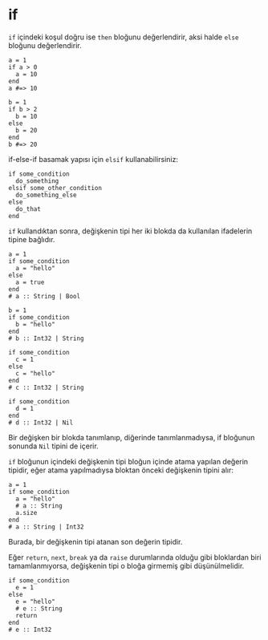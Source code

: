 # if

`if` içindeki koşul doğru ise `then` bloğunu değerlendirir, aksi halde `else` bloğunu değerlendirir.

```crystal
a = 1
if a > 0
  a = 10
end
a #=> 10

b = 1
if b > 2
  b = 10
else
  b = 20
end
b #=> 20
```

if-else-if basamak yapısı için `elsif` kullanabilirsiniz:

```crystal
if some_condition
  do_something
elsif some_other_condition
  do_something_else
else
  do_that
end
```

`if` kullandıktan sonra, değişkenin tipi her iki blokda da kullanılan ifadelerin tipine bağlıdır. 

```crystal
a = 1
if some_condition
  a = "hello"
else
  a = true
end
# a :: String | Bool

b = 1
if some_condition
  b = "hello"
end
# b :: Int32 | String

if some_condition
  c = 1
else
  c = "hello"
end
# c :: Int32 | String

if some_condition
  d = 1
end
# d :: Int32 | Nil
```

Bir değişken bir blokda tanımlanıp, diğerinde tanımlanmadıysa, if bloğunun sonunda `Nil` tipini de içerir.

`if` bloğunun içindeki değişkenin tipi bloğun içinde atama yapılan değerin tipidir, eğer atama yapılmadıysa bloktan önceki değişkenin tipini alır:


```crystal
a = 1
if some_condition
  a = "hello"
  # a :: String
  a.size
end
# a :: String | Int32
```

Burada, bir değişkenin tipi atanan son değerin tipidir.

Eğer `return`, `next`, `break` ya da `raise` durumlarında olduğu gibi bloklardan biri tamamlanmıyorsa, değişkenin tipi o bloğa girmemiş gibi düşünülmelidir.

```crystal
if some_condition
  e = 1
else
  e = "hello"
  # e :: String
  return
end
# e :: Int32
```
